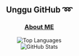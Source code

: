 <div align="center">
  
  ## Unggu GitHub :loop:
  
### [**About ME**](https://unggu.vercel.app) 

  <img src="https://github-readme-stats.vercel.app/api/top-langs/?username=UNGGU0704&layout=compact" alt="Top Languages">
  <br>
  <img src="https://github-readme-stats.vercel.app/api?username=unggu0704&show_icons=true&theme=radical" alt="GitHub Stats">
</div>
